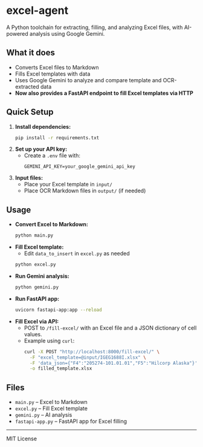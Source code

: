 # excel-agent

A Python toolchain for extracting, filling, and analyzing Excel files, with AI-powered analysis using Google Gemini.

## What it does

- Converts Excel files to Markdown
- Fills Excel templates with data
- Uses Google Gemini to analyze and compare template and OCR-extracted data
- **Now also provides a FastAPI endpoint to fill Excel templates via HTTP**

## Quick Setup

1. **Install dependencies:**
   ```bash
   pip install -r requirements.txt
   ```
2. **Set up your API key:**
   - Create a `.env` file with:
     ```
     GEMINI_API_KEY=your_google_gemini_api_key
     ```
3. **Input files:**
   - Place your Excel template in `input/`
   - Place OCR Markdown files in `output/` (if needed)

## Usage

- **Convert Excel to Markdown:**
  ```bash
  python main.py
  ```
- **Fill Excel template:**
  - Edit `data_to_insert` in `excel.py` as needed
  ```bash
  python excel.py
  ```
- **Run Gemini analysis:**
  ```bash
  python gemini.py
  ```
- **Run FastAPI app:**
  ```bash
  uvicorn fastapi-app:app --reload
  ```
- **Fill Excel via API:**
  - POST to `/fill-excel/` with an Excel file and a JSON dictionary of cell values.
  - Example using `curl`:
    ```bash
    curl -X POST "http://localhost:8000/fill-excel/" \
      -F "excel_template=@input/IGEG1688I.xlsx" \
      -F 'data_json={"F4":"205274-101.01.01","F5":"Hilcorp Alaska"}' \
      -o filled_template.xlsx
    ```

## Files

- `main.py` – Excel to Markdown
- `excel.py` – Fill Excel template
- `gemini.py` – AI analysis
- `fastapi-app.py` – FastAPI app for Excel filling

---

MIT License
